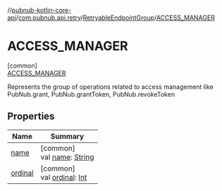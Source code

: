 //[pubnub-kotlin-core-api](../../../../index.md)/[com.pubnub.api.retry](../../index.md)/[RetryableEndpointGroup](../index.md)/[ACCESS_MANAGER](index.md)

# ACCESS_MANAGER

[common]\
[ACCESS_MANAGER](index.md)

Represents the group of operations related to access management like PubNub.grant, PubNub.grantToken, PubNub.revokeToken

## Properties

| Name | Summary |
|---|---|
| [name](index.md#-372974862%2FProperties%2F1196661149) | [common]<br>val [name](index.md#-372974862%2FProperties%2F1196661149): [String](https://kotlinlang.org/api/core/kotlin-stdlib/kotlin/-string/index.html) |
| [ordinal](index.md#-739389684%2FProperties%2F1196661149) | [common]<br>val [ordinal](index.md#-739389684%2FProperties%2F1196661149): [Int](https://kotlinlang.org/api/core/kotlin-stdlib/kotlin/-int/index.html) |
